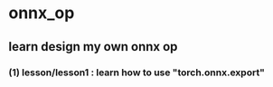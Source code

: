 # onnx_op
## learn design my own onnx op  
### (1) lesson/lesson1 : learn how to use "torch.onnx.export"
